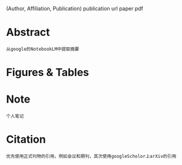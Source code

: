 (Author, Affiliation, Publication)
publication url
paper pdf

# Abstract
```
从google的NotebookLM中提取摘要
```

# Figures & Tables


# Note
```
个人笔记
```

# Citation
```
优先使用正式刊物的引用，例如会议和期刊，其次使用googleScholor上arXiv的引用
```
